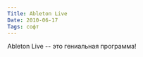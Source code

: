 ```yaml
---
Title: Ableton Live
Date: 2010-06-17
Tags: софт
---
```


<div class="text"><p>Ableton Live -- это гениальная программа!</p></div>